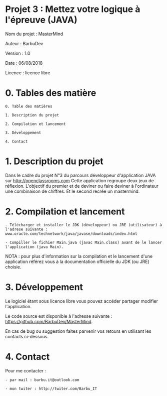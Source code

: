 ﻿# Projet 3 : Mettez votre logique à l'épreuve (JAVA)


Nom du projet : MasterMind

Auteur : BarbuDev

Version : 1.0

Date : 06/08/2018

Licence : licence libre




# 0. Tables des matière


    0. Table des matières

    1. Description du projet

    2. Compilation et lancement

    3. Développement

    4. Contact



# 1. Description du projet



Dans le cadre du projet N°3 du parcours développeur d'application JAVA sur http://openclassrooms.com
Cette application regroupe deux jeux de réflexion.
L'objectif du premier et de deviner ou faire deviner à l'ordinateur une combinaison de chiffres.
Et le second recrée un mastermind.



# 2. Compilation et lancement



    - Télécharger et installer le JDK (développeur) ou JRE (utilisateur) à l'adrese suivante : www.oracle.com/technetwork/java/javase/downloads/index.html

    - Compiller le fichier Main.java (javac Main.class) avant de le lancer l'application (java Main).


NOTA : pour plus d'information sur la compilation et le lancement d'une application référez vous à la documentation officielle du JDK (ou JRE) choisie.



# 3. Développement

Le logiciel étant sous licence libre vous pouvez accéder partager modifier l'application.

Le code source est disponible à l'adresse suivante : https://github.com/BarbuDev/MasterMind.

En cas de bug ou suggestion faites parvenir vos retours en utilisant les contacts ci-dessous.




# 4. Contact


Pour me contacter :

    - par mail : barbu.it@outlook.com

    - mon twiter : http://twiter.com/Barbu_IT
